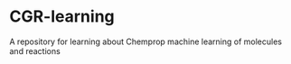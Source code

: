 # CGR-learning
A repository for learning about Chemprop machine learning of molecules and reactions
